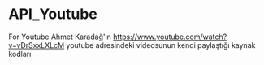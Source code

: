 # API_Youtube
For Youtube
Ahmet Karadağ'ın https://www.youtube.com/watch?v=vDrSxxLXLcM   youtube adresindeki videosunun kendi paylaştığı kaynak kodları
